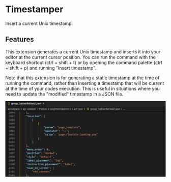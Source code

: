 # Timestamper

Insert a current Unix timestamp.

## Features

This extension generates a current Unix timestamp and inserts it into your editor at the current cursor position. You can run the command with the keyboard shortcut (ctrl + shift + t) or by opening the command palette (ctrl + shift + p) and running "Insert timestamp".

Note that this extension is for generating a static timestamp at the time of running the command, rather than inserting a timestamp that will be current at the time of your codes execution. This is useful in situations where you need to update the "modified" timestamp in a JSON file.

![Insert timestamp](images/timestamper.gif "Insert a Unix timestamp with a hotkey or from the command palette")